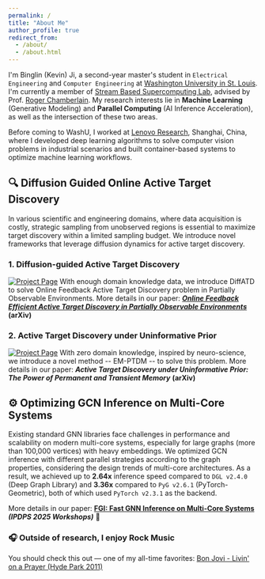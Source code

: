 ```yaml
---
permalink: /
title: "About Me"
author_profile: true
redirect_from: 
  - /about/
  - /about.html
---
```


I'm Binglin (Kevin) Ji, a second-year master's student in `Electrical Engineering` and `Computer Engineering` at [Washington University in St. Louis](https://washu.edu). I'm currently a member of [Stream Based Supercomputing Lab](https://sbs.wustl.edu), advised by Prof. [Roger Chamberlain](https://www.ccrc.wustl.edu/~roger/). My research interests lie in **Machine Learning** (Generative Modeling) and **Parallel Computing** (AI Inference Acceleration), as well as the intersection of these two areas. 

Before coming to WashU, I worked at [Lenovo Research](https://research.lenovo.com/webapp/view_English/home.html), Shanghai, China, where I developed deep learning algorithms to solve computer vision problems in industrial scenarios and built container-based systems to optimize machine learning workflows.


## 🔍 Diffusion Guided Online Active Target Discovery

In various scientific and engineering domains, where data acquisition is costly, strategic sampling from unobserved regions is essential to maximize target discovery within a limited sampling budget. We introduce novel frameworks that leverage diffusion dynamics for active target discovery.

### 1. Diffusion-guided Active Target Discovery

[![Project Page](https://img.shields.io/badge/Project-Website-green)](https://github.com/KevinG396/DiffATD)  With enough domain knowledge data, we introduce DiffATD to solve Online Feedback Active Target Discovery problem in Partially Observable Environments. More details in our paper: [***Online Feedback Efficient Active Target Discovery in Partially Observable Environments***](https://www.arxiv.org/abs/2505.06535) **(arXiv)**

### 2. Active Target Discovery under Uninformative Prior  

[![Project Page](https://img.shields.io/badge/Project-Website-green)](https://github.com/KevinG396/EM_PTDM)  With zero domain knowledge, inspired by neuro-science, we introduce a novel method -- EM-PTDM -- to solve this problem. More details in our paper: ***Active Target Discovery under Uninformative Prior: The Power of Permanent and Transient Memory*** **(arXiv)**


## ⚙️ Optimizing GCN Inference on Multi-Core Systems

Existing standard GNN libraries face challenges in performance and scalability on modern multi-core systems, especially for large graphs (more than 100,000 vertices) with heavy embeddings. We optimized GCN inference with different parallel strategies according to the graph properties, considering the design trends of multi-core architectures. As a result, we achieved up to **2.64x** inference speed compared to `DGL v2.4.0` (Deep Graph Library) and **3.36x** compared to `PyG v2.6.1` (PyTorch-Geometric), both of which used `PyTorch v2.3.1` as the backend.   

More details in our paper: [**FGI: Fast GNN Inference on Multi-Core Systems**](https://sbs.wustl.edu/pubs/jzc25.pdf) ***(IPDPS 2025 Workshops)*** 🚀



### 🎧 Outside of research, I enjoy Rock Music
You should check this out — one of my all-time favorites: [Bon Jovi - Livin' on a Prayer (Hyde Park 2011)](https://www.youtube.com/watch?v=keZ0vigZz3Y)

<!-- ## Past Project
### Computer Vision Based Sports Motion Analysis System
Computer vision is increasingly being adopted in sports motion analysis. However, widely used systems like Dartfish rely on classic computer vision algorithms, requiring extensive manual calibration for quantitative metrics and often resulting in significant errors. We have developed an intelligent analysis system with deep learning based 2D and 3D human pose estimation algorithms. Users simply need to upload raw videos, the system will compute sequence data of multiple key quantitative indicators and conduct a comprehensive analysis.

Invention Patent Granted: CN202110916792.7
-->


